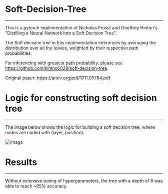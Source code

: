 # Soft-Decision-Tree
******
This is a pytorch implementation of Nicholas Frosst and Geoffrey Hinton's "Distilling a Neural Network Into a Soft Decision Tree".

The Soft decision tree in this implementation inferences by averaging the distribution over all the leaves, weighted by their respective path probabilities.

For inferencing with greatest path probability, please see https://github.com/kimhc6028/soft-decision-tree.

Original paper: https://arxiv.org/pdf/1711.09784.pdf


# Logic for constructing soft decision tree

******
The image below shows the logic for building a soft decision tree, where nodes are coded with (layer, position).


![image](https://github.com/robchenchen/Soft-Decision-Tree/assets/75876491/c3a115d7-2135-40a1-98e6-37f4af6560b1)

# Results
******

Without extensive tuning of hyperparameters, the tree with a depth of 8 was able to reach ~95% accuracy.
